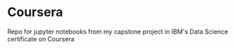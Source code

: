 # Coursera
Repo for jupyter notebooks from my capstone project in IBM's Data Science certificate on Coursera
